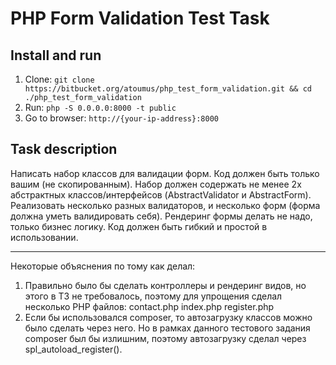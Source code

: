 # PHP Form Validation Test Task

## Install and run

1. Clone: `git clone https://bitbucket.org/atoumus/php_test_form_validation.git && cd ./php_test_form_validation`
1. Run: `php -S 0.0.0.0:8000 -t public`
1. Go to browser: `http://{your-ip-address}:8000`

## Task description

Написать набор классов для валидации форм. Код должен быть только вашим (не скопированным).
Набор должен содержать не менее 2х абстрактных классов/интерфейсов (AbstractValidator и AbstractForm).
Реализовать несколько разных валидаторов, и несколько форм (форма должна уметь валидировать себя). 
Рендеринг формы делать не надо, только бизнес логику. Код должен быть гибкий и простой в использовании.

---

Некоторые объяснения по тому как делал:

1. Правильно было бы сделать контроллеры и рендеринг видов, но этого в ТЗ не требовалось, 
поэтому для упрощения сделал несколько PHP файлов: contact.php index.php register.php
1. Если бы использовался composer, то автозагрузку классов можно было сделать через него. 
Но в рамках данного тестового задания composer был бы излишним, 
поэтому автозагрузку сделал через spl_autoload_register().